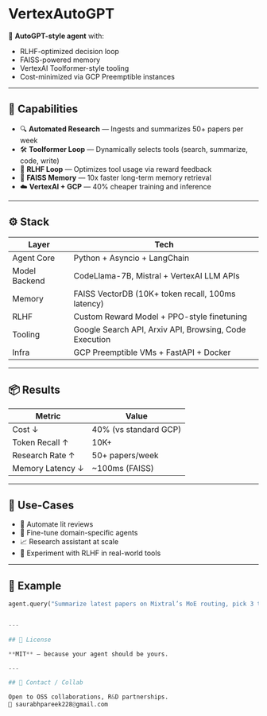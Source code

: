 # VertexAutoGPT

🧠 **AutoGPT-style agent** with:
- RLHF-optimized decision loop  
- FAISS-powered memory  
- VertexAI Toolformer-style tooling  
- Cost-minimized via GCP Preemptible instances

---

## 🧠 Capabilities

- 🔍 **Automated Research** — Ingests and summarizes 50+ papers per week  
- 🛠️ **Toolformer Loop** — Dynamically selects tools (search, summarize, code, write)  
- 🔄 **RLHF Loop** — Optimizes tool usage via reward feedback  
- 🧠 **FAISS Memory** — 10x faster long-term memory retrieval  
- ☁️ **VertexAI + GCP** — 40% cheaper training and inference

---

## ⚙️ Stack

| Layer          | Tech                                                                 |
|----------------|----------------------------------------------------------------------|
| Agent Core     | Python + Asyncio + LangChain                                         |
| Model Backend  | CodeLlama-7B, Mistral + VertexAI LLM APIs                            |
| Memory         | FAISS VectorDB (10K+ token recall, 100ms latency)                    |
| RLHF           | Custom Reward Model + PPO-style finetuning                           |
| Tooling        | Google Search API, Arxiv API, Browsing, Code Execution               |
| Infra          | GCP Preemptible VMs + FastAPI + Docker                               |

---

## 📦 Results

| Metric               | Value                     |
|----------------------|---------------------------|
| Cost ↓               | 40% (vs standard GCP)     |
| Token Recall ↑       | 10K+                      |
| Research Rate ↑      | 50+ papers/week           |
| Memory Latency ↓     | ~100ms (FAISS)            |

---

## 🚀 Use-Cases

- 🔬 Automate lit reviews  
- 🤖 Fine-tune domain-specific agents  
- 📈 Research assistant at scale  
- 🧪 Experiment with RLHF in real-world tools  

---

## 🧪 Example

```python
agent.query("Summarize latest papers on Mixtral’s MoE routing, pick 3 to implement.")


---

## 📜 License

**MIT** — because your agent should be yours.

---

## 💬 Contact / Collab

Open to OSS collaborations, R&D partnerships.  
📧 saurabhpareek228@gmail.com
